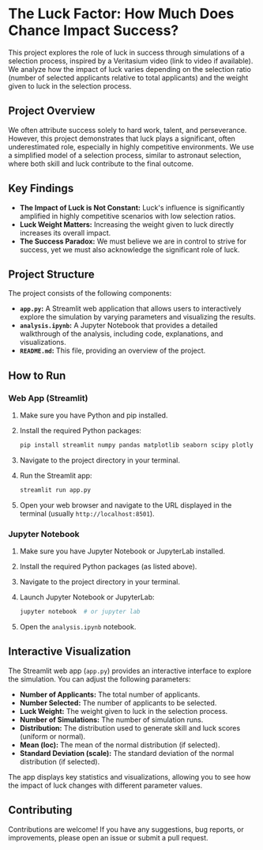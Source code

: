 # The Luck Factor: How Much Does Chance Impact Success?

This project explores the role of luck in success through simulations of a selection process, inspired by a Veritasium video (link to video if available). We analyze how the impact of luck varies depending on the selection ratio (number of selected applicants relative to total applicants) and the weight given to luck in the selection process.

## Project Overview

We often attribute success solely to hard work, talent, and perseverance. However, this project demonstrates that luck plays a significant, often underestimated role, especially in highly competitive environments. We use a simplified model of a selection process, similar to astronaut selection, where both skill and luck contribute to the final outcome.

## Key Findings

*   **The Impact of Luck is Not Constant:** Luck's influence is significantly amplified in highly competitive scenarios with low selection ratios.
*   **Luck Weight Matters:** Increasing the weight given to luck directly increases its overall impact.
*   **The Success Paradox:** We must believe we are in control to strive for success, yet we must also acknowledge the significant role of luck.

## Project Structure

The project consists of the following components:

*   **`app.py`:** A Streamlit web application that allows users to interactively explore the simulation by varying parameters and visualizing the results.
*   **`analysis.ipynb`:** A Jupyter Notebook that provides a detailed walkthrough of the analysis, including code, explanations, and visualizations.
*   **`README.md`:** This file, providing an overview of the project.

## How to Run

### Web App (Streamlit)

1.  Make sure you have Python and pip installed.
2.  Install the required Python packages:

    ```bash
    pip install streamlit numpy pandas matplotlib seaborn scipy plotly
    ```

3.  Navigate to the project directory in your terminal.
4.  Run the Streamlit app:

    ```bash
    streamlit run app.py
    ```

5.  Open your web browser and navigate to the URL displayed in the terminal (usually `http://localhost:8501`).

### Jupyter Notebook

1.  Make sure you have Jupyter Notebook or JupyterLab installed.
2.  Install the required Python packages (as listed above).
3.  Navigate to the project directory in your terminal.
4.  Launch Jupyter Notebook or JupyterLab:

    ```bash
    jupyter notebook  # or jupyter lab
    ```

5.  Open the `analysis.ipynb` notebook.

## Interactive Visualization

The Streamlit web app (`app.py`) provides an interactive interface to explore the simulation. You can adjust the following parameters:

*   **Number of Applicants:** The total number of applicants.
*   **Number Selected:** The number of applicants to be selected.
*   **Luck Weight:** The weight given to luck in the selection process.
*   **Number of Simulations:** The number of simulation runs.
*   **Distribution:** The distribution used to generate skill and luck scores (uniform or normal).
*   **Mean (loc):** The mean of the normal distribution (if selected).
*   **Standard Deviation (scale):** The standard deviation of the normal distribution (if selected).

The app displays key statistics and visualizations, allowing you to see how the impact of luck changes with different parameter values.

## Contributing

Contributions are welcome! If you have any suggestions, bug reports, or improvements, please open an issue or submit a pull request.

